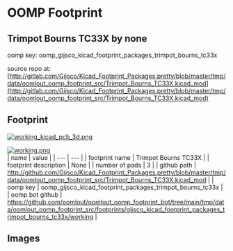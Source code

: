 # OOMP Footprint  
## Trimpot Bourns TC33X  by none  
  
oomp key: oomp_gijsco_kicad_footprint_packages_trimpot_bourns_tc33x  
  
source repo at: [http://gitlab.com/Gijsco/Kicad_Footprint_Packages.pretty/blob/master/tmp/data/oomlout_oomp_footprint_src/Trimpot_Bourns_TC33X.kicad_mod](http://gitlab.com/Gijsco/Kicad_Footprint_Packages.pretty/blob/master/tmp/data/oomlout_oomp_footprint_src/Trimpot_Bourns_TC33X.kicad_mod)  
## Footprint  
  
[![working_kicad_pcb_3d.png](working_kicad_pcb_3d_600.png)](working_kicad_pcb_3d.png)  
  
[![working.png](working_600.png)](working.png)  
| name | value | 
| --- | --- | 
| footprint name | Trimpot Bourns TC33X | 
| footprint description | None | 
| number of pads | 3 | 
| github path | http://github.com/Gijsco/Kicad_Footprint_Packages.pretty/blob/master/tmp/data/oomlout_oomp_footprint_src/Trimpot_Bourns_TC33X.kicad_mod | 
| oomp key | oomp_gijsco_kicad_footprint_packages_trimpot_bourns_tc33x | 
| oomp bot github | https://github.com/oomlout/oomlout_oomp_footprint_bot/tree/main/tmp/data/oomlout_oomp_footprint_src/footprints/gijsco_kicad_footprint_packages_trimpot_bourns_tc33x/working | 
## Images  
